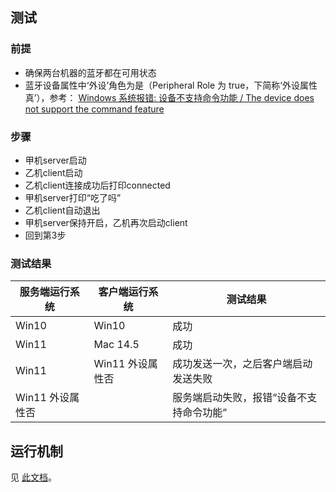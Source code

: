 ## 测试

### 前提

- 确保两台机器的蓝牙都在可用状态
- 蓝牙设备属性中‘外设’角色为是（Peripheral Role 为 true，下简称‘外设属性真’），参考： [Windows 系统报错: 设备不支持命令功能 / The device does not support the command feature](https://learn.microsoft.com/en-us/answers/questions/1504974/cause-of-system-exception-the-device-does-not-supp)

### 步骤

- 甲机server启动
- 乙机client启动
- 乙机client连接成功后打印connected
- 甲机server打印“吃了吗”
- 乙机client自动退出
- 甲机server保持开启，乙机再次启动client
- 回到第3步

### 测试结果

| 服务端运行系统 | 客户端运行系统 | 测试结果 |
|-------------------|----------|-------|
| Win10 | Win10 | 成功 |
| Win11 | Mac 14.5 | 成功 |
| Win11 | Win11 外设属性否 | 成功发送一次，之后客户端启动发送失败 |
| Win11 外设属性否 | | 服务端启动失败，报错“设备不支持命令功能” |

## 运行机制

见 [此文档](运行机制/README.md)。